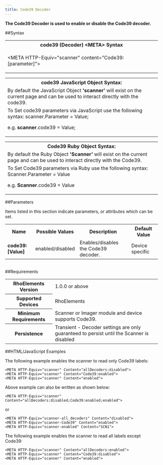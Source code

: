 ```yaml
---
title: Code39 Decoder
---
```



<b>
The Code39 Decoder is used to enable or disable the Code39 decoder.
</b>

##Syntax

<table class="re-table"><tr><th class="tableHeading">code39 (Decoder) &lt;META&gt; Syntax
</th></tr><tr><td class="clsSyntaxCells clsOddRow"><p>&lt;META HTTP-Equiv="scanner" content="Code39:[parameter]"&gt;</p></td></tr></table>
<table class="re-table"><tr><th class="tableHeading">code39 JavaScript Object Syntax:</th></tr><tr><td class="clsSyntaxCells clsOddRow">
By default the JavaScript Object <b>'scanner'</b> will exist on the current page and can be used to interact directly with the code39.
</td></tr><tr><td class="clsSyntaxCells clsEvenRow">
To Set code39 parameters via JavaScript use the following syntax: scanner.Parameter = Value;
<P />e.g. <b>scanner</b>.code39 = Value;
</td></tr></table>
<table class="re-table"><tr><th class="tableHeading">Code39 Ruby Object Syntax:</th></tr><tr><td class="clsSyntaxCells clsOddRow">
By default the Ruby Object <b>'Scanner'</b> will exist on the current page and can be used to interact directly with the Code39.
</td></tr><tr><td class="clsSyntaxCells clsEvenRow">
To Set Code39 parameters via Ruby use the following syntax: Scanner.Parameter = Value
<P />e.g. <b>Scanner</b>.code39 = Value
</td></tr></table>



##Parameters


Items listed in this section indicate parameters, or attributes which can be set.
<table class="re-table"><col width="20%" /><col width="20%" /><col width="38%" /><col width="22%" /><tr><th class="tableHeading">Name</th><th class="tableHeading">Possible Values</th><th class="tableHeading">Description</th><th class="tableHeading">Default Value</th></tr><tr><td class="clsSyntaxCells clsOddRow"><b>code39:[Value]
</b></td><td class="clsSyntaxCells clsOddRow">enabled/disabled</td><td class="clsSyntaxCells clsOddRow">Enables/disables the Code39 decoder.</td><td class="clsSyntaxCells clsOddRow">Device specific</td></tr></table>
<table class="re-table"><col width="78%" /><col width="8%" /><col width="1%" /><col width="5%" /><col width="1%" /><col width="5%" /><col width="2%" /></table>





##Requirements

<table class="re-table"><tr><th class="tableHeading">RhoElements Version</th><td class="clsSyntaxCell clsEvenRow">1.0.0 or above
</td></tr><tr><th class="tableHeading">Supported Devices</th><td class="clsSyntaxCell clsOddRow">RhoElements</td></tr><tr><th class="tableHeading">Minimum Requirements</th><td class="clsSyntaxCell clsOddRow">Scanner or Imager module and device supports Code39.</td></tr><tr><th class="tableHeading">Persistence</th><td class="clsSyntaxCell clsEvenRow">Transient - Decoder settings are only guaranteed to persist until the Scanner is disabled</td></tr></table>


##HTML/JavaScript Examples

The following example enables the scanner to read only Code39 labels:

	<META HTTP-Equiv="scanner" Content="allDecoders:disabled">
	<META HTTP-Equiv="scanner" Content="Code39:enabled">
	<META HTTP-Equiv="scanner" Content="enabled">
	
Above example can also be written as shown below:

	<META HTTP-Equiv="scanner" Content="allDecoders:disabled;Code39:enabled;enabled">
	
or

	<META HTTP-Equiv="scanner-all_decoders" Content="disabled">
	<META HTTP-Equiv="scanner-Code39" Content="enabled">
	<META HTTP-Equiv="scanner-enabled" Content="SCN1">
	
The following example enables the scanner to read all labels except Code39:

	<META HTTP-Equiv="scanner" Content="allDecoders:enabled">
	<META HTTP-Equiv="scanner" Content="Code39:disabled">
	<META HTTP-Equiv="scanner" Content="enabled">
	



